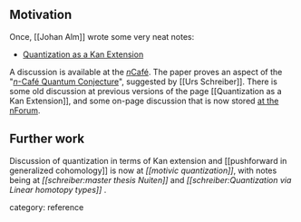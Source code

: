 ## Motivation

Once, [[Johan Alm]] wrote some very neat notes:

* [Quantization as a Kan Extension](http://ncatlab.org/nlab/files/Kantization09May27.pdf)

A discussion is available at the [$n$Café](https://golem.ph.utexas.edu/category/2009/05/alm_on_quantization_as_a_kan_e.html). The paper proves an aspect of the "[$n$-Café Quantum Conjecture](http://golem.ph.utexas.edu/category/2007/06/the_ncaf_quantum_conjecture.html)", suggested by [[Urs Schreiber]]. There is some old discussion at previous versions of the page [[Quantization as a Kan Extension]], and some on-page discussion that is now stored [at the nForum](https://nforum.ncatlab.org/discussion/12529/an-exercise-in-kantization/?Focus=90941#Comment_90941).

## Further work

Discussion of quantization in terms of Kan extension and [[pushforward in generalized cohomology]] is now at _[[motivic quantization]]_, with notes being at _[[schreiber:master thesis Nuiten]]_ and _[[schreiber:Quantization via Linear homotopy types]]_ .

category: reference